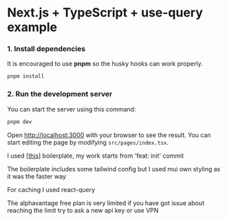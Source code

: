 # Next.js + TypeScript + use-query example

### 1. Install dependencies

It is encouraged to use **pnpm** so the husky hooks can work properly.

```bash
pnpm install
```

### 2. Run the development server

You can start the server using this command:

```bash
pnpm dev
```

Open [http://localhost:3000](http://localhost:3000) with your browser to see the result. You can start editing the page by modifying `src/pages/index.tsx`.

I used [[this]](https://github.com/theodorusclarence/ts-nextjs-tailwind-starter) boilerplate, my work starts from 'feat: init' commit

The boilerplate includes some tailwind config but I used mui own styling as it was the faster way

For caching I used react-query

The alphavantage free plan is very limited if you have got issue about reaching the limit try to ask a new api key or use VPN
